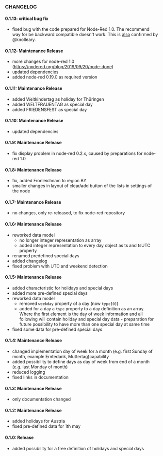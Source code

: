 ### CHANGELOG

#### 0.1.13: critical bug fix

- fixed bug with the code prepared for Node-Red 1.0. The recommend way for be backward compatible doesn't work. This is [also](https://discourse.nodered.org/t/knowing-when-a-node-is-done-new-node-api/15737/9) confirmed by @knolleary.

#### 0.1.12: Maintenance Release

 - more changes for node-red 1.0 (https://nodered.org/blog/2019/09/20/node-done)
 - updated dependencies
 - added node-red 0.19.0 as required version

#### 0.1.11: Maintenance Release

- added Weltkindertag as holiday for Thüringen
- added WELTFRAUENTAG as special day
- added FRIEDENSFEST as special day

#### 0.1.10: Maintenance Release

- updated dependencies

#### 0.1.9: Maintenance Release

- fix display problem in node-red 0.2.x, caused by preparations for node-red 1.0

#### 0.1.8: Maintenance Release

- fix, added Fronleichnam to region BY
- smaller changes in layout of clear/add button of the lists in settings of the node

#### 0.1.7: Maintenance Release

- no changes, only re-released, to fix node-red repository

#### 0.1.6: Maintenance Release

- reworked data model
  - no longer integer representation as array
  - added integer representation to every day object as ts and tsUTC property
- renamed predefined special days
- added changelog
- fixed problem with UTC and weekend detection

#### 0.1.5: Maintenance Release

- added characteristic for holidays and special days
- added more pre-defined special days
- reworked data model
  - removed `weekday` property of a day (now `type[0]`)
  - added for a day a `type` property to a day definition as an array. Where the first element is the day of week information and all following will contain holiday and special day data - preparation for future possibility to have more than one special day at same time
- fixed some data for pre-defined special days

#### 0.1.4: Maintenance Release

- changed implementation day of week for a month (e.g. first Sunday of month, example Erntedank, Muttertag)capability
- added possibility to define days as day of week from end of a month (e.g. last Monday of month)
- reduced logging
- fixed links in documentation

#### 0.1.3: Maintenance Release

- only documentation changed

#### 0.1.2: Maintenance Release

- added holidays for Austria
- fixed pre-defined data for 1th may

#### 0.1.0: Release

- added possibility for a free definition of holidays and special days

